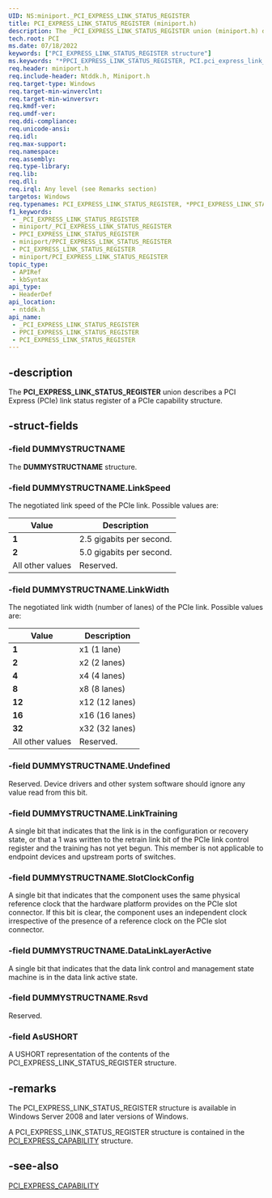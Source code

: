 ```yaml
---
UID: NS:miniport._PCI_EXPRESS_LINK_STATUS_REGISTER
title: PCI_EXPRESS_LINK_STATUS_REGISTER (miniport.h)
description: The _PCI_EXPRESS_LINK_STATUS_REGISTER union (miniport.h) describes a PCI Express (PCIe) link status register of a PCIe capability structure.
tech.root: PCI
ms.date: 07/18/2022
keywords: ["PCI_EXPRESS_LINK_STATUS_REGISTER structure"]
ms.keywords: "*PPCI_EXPRESS_LINK_STATUS_REGISTER, PCI.pci_express_link_status_register, PCI_EXPRESS_LINK_STATUS_REGISTER, PCI_EXPRESS_LINK_STATUS_REGISTER union [Buses], PPCI_EXPRESS_LINK_STATUS_REGISTER, PPCI_EXPRESS_LINK_STATUS_REGISTER union pointer [Buses], _PCI_EXPRESS_LINK_STATUS_REGISTER, ntddk/PCI_EXPRESS_LINK_STATUS_REGISTER, ntddk/PPCI_EXPRESS_LINK_STATUS_REGISTER, pci_struct_41d11df3-521f-4709-a30e-be70ad36db8f.xml"
req.header: miniport.h
req.include-header: Ntddk.h, Miniport.h
req.target-type: Windows
req.target-min-winverclnt: 
req.target-min-winversvr: 
req.kmdf-ver: 
req.umdf-ver: 
req.ddi-compliance: 
req.unicode-ansi: 
req.idl: 
req.max-support: 
req.namespace: 
req.assembly: 
req.type-library: 
req.lib: 
req.dll: 
req.irql: Any level (see Remarks section)
targetos: Windows
req.typenames: PCI_EXPRESS_LINK_STATUS_REGISTER, *PPCI_EXPRESS_LINK_STATUS_REGISTER
f1_keywords:
 - _PCI_EXPRESS_LINK_STATUS_REGISTER
 - miniport/_PCI_EXPRESS_LINK_STATUS_REGISTER
 - PPCI_EXPRESS_LINK_STATUS_REGISTER
 - miniport/PPCI_EXPRESS_LINK_STATUS_REGISTER
 - PCI_EXPRESS_LINK_STATUS_REGISTER
 - miniport/PCI_EXPRESS_LINK_STATUS_REGISTER
topic_type:
 - APIRef
 - kbSyntax
api_type:
 - HeaderDef
api_location:
 - ntddk.h
api_name:
 - _PCI_EXPRESS_LINK_STATUS_REGISTER
 - PPCI_EXPRESS_LINK_STATUS_REGISTER
 - PCI_EXPRESS_LINK_STATUS_REGISTER
---
```


## -description

The **PCI_EXPRESS_LINK_STATUS_REGISTER** union describes a PCI Express (PCIe) link status register of a PCIe capability structure.

## -struct-fields

### -field DUMMYSTRUCTNAME

The **DUMMYSTRUCTNAME** structure.

### -field DUMMYSTRUCTNAME.LinkSpeed

The negotiated link speed of the PCIe link.  Possible values are:

| Value | Description |
|--|--|
| **1** | 2.5 gigabits per second. |
| **2** | 5.0 gigabits per second. |
| All other values | Reserved. |

### -field DUMMYSTRUCTNAME.LinkWidth

The negotiated link width (number of lanes) of the PCIe link. Possible values are:

| Value | Description |
|--|--|
| **1** | x1 (1 lane) |
| **2** | x2 (2 lanes) |
| **4** | x4 (4 lanes) |
| **8** | x8 (8 lanes) |
| **12** | x12 (12 lanes) |
| **16** | x16 (16 lanes) |
| **32** | x32 (32 lanes) |
| All other values | Reserved. |

### -field DUMMYSTRUCTNAME.Undefined

Reserved. Device drivers and other system software should ignore any value read from this bit.

### -field DUMMYSTRUCTNAME.LinkTraining

A single bit that indicates that the link is in the configuration or recovery state, or that a 1 was written to the retrain link bit of the PCIe link control register and the training has not yet begun. This member is not applicable to endpoint devices and upstream ports of switches.

### -field DUMMYSTRUCTNAME.SlotClockConfig

A single bit that indicates that the component uses the same physical reference clock that the hardware platform provides on the PCIe slot connector. If this bit is clear, the component uses an independent clock irrespective of the presence of a reference clock on the PCIe slot connector.

### -field DUMMYSTRUCTNAME.DataLinkLayerActive

A single bit that indicates that the data link control and management state machine is in the data link active state.

### -field DUMMYSTRUCTNAME.Rsvd

Reserved.

### -field AsUSHORT

A USHORT representation of the contents of the PCI_EXPRESS_LINK_STATUS_REGISTER structure.

## -remarks

The PCI_EXPRESS_LINK_STATUS_REGISTER structure is available in Windows Server 2008 and later versions of Windows.

A PCI_EXPRESS_LINK_STATUS_REGISTER structure is contained in the [PCI_EXPRESS_CAPABILITY](../ntddk/ns-ntddk-_pci_express_capability.md) structure.

## -see-also

[PCI_EXPRESS_CAPABILITY](../ntddk/ns-ntddk-_pci_express_capability.md)